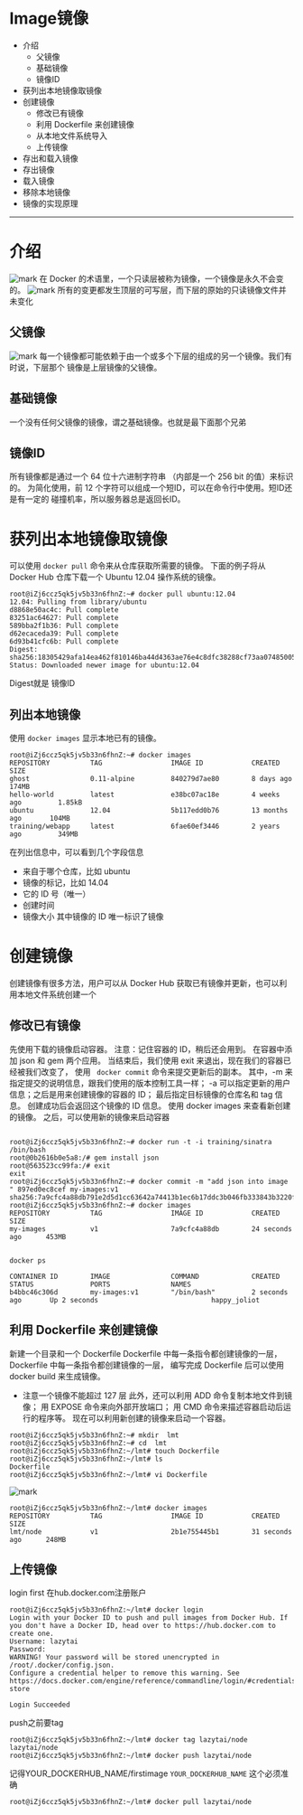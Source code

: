 # Image镜像

* 介绍
    * 父镜像
    * 基础镜像
    * 镜像ID
* 获列出本地镜像取镜像
* 创建镜像
    * 修改已有镜像
    * 利用 Dockerfile 来创建镜像
    * 从本地文件系统导入
    * 上传镜像
* 存出和载入镜像
* 存出镜像
* 载入镜像
* 移除本地镜像
* 镜像的实现原理
---
# 介绍

![mark](http://p7whtc26y.bkt.clouddn.com/blog/180513/CK6mEi4G0m.png?imageslim)
在 Docker 的术语里，一个只读层被称为镜像，一个镜像是永久不会变的。
![mark](http://p7whtc26y.bkt.clouddn.com/blog/180513/Bm3I3mA6Lg.png?imageslim)
所有的变更都发生顶层的可写层，而下层的原始的只读镜像文件并未变化
## 父镜像
![mark](http://p7whtc26y.bkt.clouddn.com/blog/180513/CHiFkE6jb8.png?imageslim)
每一个镜像都可能依赖于由一个或多个下层的组成的另一个镜像。我们有时说，下层那个 镜像是上层镜像的父镜像。
## 基础镜像
一个没有任何父镜像的镜像，谓之基础镜像。也就是最下面那个兄弟
## 镜像ID
所有镜像都是通过一个 64 位十六进制字符串 （内部是一个 256 bit 的值）来标识的。 为简化使用，前 12 个字符可以组成一个短ID，可以在命令行中使用。短ID还是有一定的 碰撞机率，所以服务器总是返回长ID。
# 获列出本地镜像取镜像
可以使用 ```docker pull``` 命令来从仓库获取所需要的镜像。
下面的例子将从 Docker Hub 仓库下载一个 Ubuntu 12.04 操作系统的镜像。
```
root@iZj6ccz5qk5jv5b33n6fhnZ:~# docker pull ubuntu:12.04
12.04: Pulling from library/ubuntu
d8868e50ac4c: Pull complete
83251ac64627: Pull complete
589bba2f1b36: Pull complete
d62ecaceda39: Pull complete
6d93b41cfc6b: Pull complete
Digest: sha256:18305429afa14ea462f810146ba44d4363ae76e4c8dfc38288cf73aa07485005
Status: Downloaded newer image for ubuntu:12.04

```
Digest就是 镜像ID
## 列出本地镜像
使用 ```docker images``` 显示本地已有的镜像。
```
root@iZj6ccz5qk5jv5b33n6fhnZ:~# docker images
REPOSITORY          TAG                 IMAGE ID            CREATED             SIZE
ghost               0.11-alpine         840279d7ae80        8 days ago          174MB
hello-world         latest              e38bc07ac18e        4 weeks ago         1.85kB
ubuntu              12.04               5b117edd0b76        13 months ago       104MB
training/webapp     latest              6fae60ef3446        2 years ago         349MB
```
在列出信息中，可以看到几个字段信息
* 来自于哪个仓库，比如 ubuntu
* 镜像的标记，比如 14.04
* 它的 ID 号（唯一）
* 创建时间
* 镜像大小
其中镜像的 ID 唯一标识了镜像
# 创建镜像
创建镜像有很多方法，用户可以从 Docker Hub 获取已有镜像并更新，也可以利用本地文件系统创建一个
## 修改已有镜像
先使用下载的镜像启动容器。
注意：记住容器的 ID，稍后还会用到。
在容器中添加 json 和 gem 两个应用。
当结束后，我们使用 exit 来退出，现在我们的容器已经被我们改变了，
使用 ``` docker commit``` 命令来提交更新后的副本。
其中，-m 来指定提交的说明信息，跟我们使用的版本控制工具一样；
-a 可以指定更新的用户信息；之后是用来创建镜像的容器的 ID；
最后指定目标镜像的仓库名和 tag 信息。
创建成功后会返回这个镜像的 ID 信息。
使用 docker images 来查看新创建的镜像。
之后，可以使用新的镜像来启动容器

```

root@iZj6ccz5qk5jv5b33n6fhnZ:~# docker run -t -i training/sinatra /bin/bash
root@0b2616b0e5a8:/# gem install json
root@563523cc99fa:/# exit
exit
root@iZj6ccz5qk5jv5b33n6fhnZ:~# docker commit -m "add json into image " 897ed0ec8cef my-images:v1
sha256:7a9cfc4a88db791e2d5d1cc63642a74413b1ec6b17ddc3b046fb333843b3220f
root@iZj6ccz5qk5jv5b33n6fhnZ:~# docker images
REPOSITORY          TAG                 IMAGE ID            CREATED             SIZE
my-images           v1                  7a9cfc4a88db        24 seconds ago      453MB


docker ps

CONTAINER ID        IMAGE               COMMAND             CREATED             STATUS              PORTS               NAMES
b4bbc46c306d        my-images:v1        "/bin/bash"         2 seconds ago       Up 2 seconds                            happy_joliot

```

##  利用 Dockerfile 来创建镜像
新建一个目录和一个 Dockerfile
Dockerfile 中每一条指令都创建镜像的一层，
Dockerfile 中每一条指令都创建镜像的一层，
编写完成 Dockerfile 后可以使用 docker build 来生成镜像。
* 注意一个镜像不能超过 127 层
此外，还可以利用 ADD 命令复制本地文件到镜像；
用 EXPOSE 命令来向外部开放端口；
用 CMD 命令来描述容器启动后运行的程序等。
现在可以利用新创建的镜像来启动一个容器。
```
root@iZj6ccz5qk5jv5b33n6fhnZ:~# mkdir  lmt
root@iZj6ccz5qk5jv5b33n6fhnZ:~# cd  lmt
root@iZj6ccz5qk5jv5b33n6fhnZ:~/lmt# touch Dockerfile
root@iZj6ccz5qk5jv5b33n6fhnZ:~/lmt# ls
Dockerfile
root@iZj6ccz5qk5jv5b33n6fhnZ:~/lmt# vi Dockerfile

```
![mark](http://p7whtc26y.bkt.clouddn.com/blog/180513/CLEIdDlIjm.png?imageslim)

~~~
root@iZj6ccz5qk5jv5b33n6fhnZ:~/lmt# docker images
REPOSITORY          TAG                 IMAGE ID            CREATED             SIZE
lmt/node            v1                  2b1e755445b1        31 seconds ago      248MB
~~~
## 上传镜像
login first
在hub.docker.com注册账户
~~~
root@iZj6ccz5qk5jv5b33n6fhnZ:~/lmt# docker login
Login with your Docker ID to push and pull images from Docker Hub. If you don't have a Docker ID, head over to https://hub.docker.com to create one.
Username: lazytai
Password:
WARNING! Your password will be stored unencrypted in /root/.docker/config.json.
Configure a credential helper to remove this warning. See
https://docs.docker.com/engine/reference/commandline/login/#credentials-store

Login Succeeded

~~~
push之前要tag
~~~
root@iZj6ccz5qk5jv5b33n6fhnZ:~/lmt# docker tag lazytai/node  lazytai/node
root@iZj6ccz5qk5jv5b33n6fhnZ:~/lmt# docker push lazytai/node
~~~
记得YOUR_DOCKERHUB_NAME/firstimage
```YOUR_DOCKERHUB_NAME```
这个必须准确
```
root@iZj6ccz5qk5jv5b33n6fhnZ:~/lmt# docker pull lazytai/node

```

